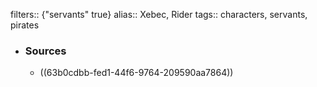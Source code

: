 filters:: {"servants" true}
alias:: Xebec, Rider
tags:: characters, servants, pirates

- ### Sources
	- ((63b0cdbb-fed1-44f6-9764-209590aa7864))